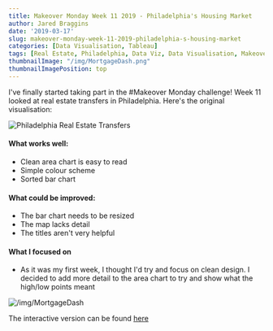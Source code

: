 ```yaml
---
title: Makeover Monday Week 11 2019 - Philadelphia's Housing Market
author: Jared Braggins
date: '2019-03-17'
slug: makeover-monday-week-11-2019-philadelphia-s-housing-market
categories: [Data Visualisation, Tableau]
tags: [Real Estate, Philadelphia, Data Viz, Data Visualisation, Makeover Monday, Tableau]
thumbnailImage: "/img/MortgageDash.png"
thumbnailImagePosition: top
---
```


I've finally started taking part in the #Makeover Monday challenge! Week 11 looked at real estate transfers in Philadelphia. Here's the original visualisation:

<img src="/img/Philadelphia Real Estate Transfers.png" title="Philadelphia Real Estate Transfers"/>

#### What works well:
- Clean area chart is easy to read
- Simple colour scheme
- Sorted bar chart

#### What could be improved:
- The bar chart needs to be resized
- The map lacks detail
- The titles aren't very helpful

#### What I focused on
- As it was my first week, I thought I'd try and focus on clean design. I decided to add more detail to the area chart to try and show what the high/low points meant

<img src="/img/MortgageDash.png" title="/img/MortgageDash"/>

The interactive version can be found [here](https://public.tableau.com/profile/jared.braggins2936#!/vizhome/PhiladelphiasHousingMarket/MortgageDash)
